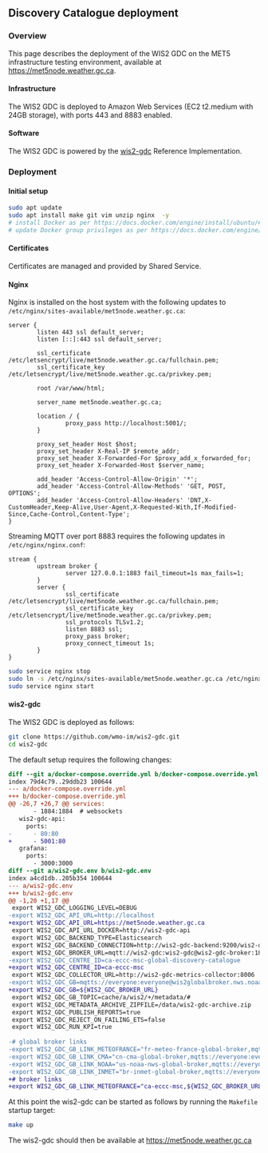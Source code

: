 ## Discovery Catalogue deployment

### Overview

This page describes the deployment of the WIS2 GDC on the MET5 infrastructure testing environment, available at https://met5node.weather.gc.ca.

#### Infrastructure

The WIS2 GDC is deployed to Amazon Web Services (EC2 t2.medium with 24GB storage), with ports 443 and 8883 enabled.

#### Software

The WIS2 GDC is powered by the [wis2-gdc](https://github.com/wmo-im/wis2-gdc) Reference Implementation.

### Deployment

#### Initial setup

```bash
sudo apt update
sudo apt install make git vim unzip nginx  -y
# install Docker as per https://docs.docker.com/engine/install/ubuntu/#install-using-the-repository
# update Docker group privileges as per https://docs.docker.com/engine/install/linux-postinstall 
```

#### Certificates

Certificates are managed and provided by Shared Service.

#### Nginx

Nginx is installed on the host system with the following updates to `/etc/nginx/sites-available/met5node.weather.gc.ca`:

```
server {
        listen 443 ssl default_server;
        listen [::]:443 ssl default_server;

        ssl_certificate /etc/letsencrypt/live/met5node.weather.gc.ca/fullchain.pem;
        ssl_certificate_key /etc/letsencrypt/live/met5node.weather.gc.ca/privkey.pem;

        root /var/www/html;

        server_name met5node.weather.gc.ca;

        location / {
                proxy_pass http://localhost:5001/;
        }

        proxy_set_header Host $host;
        proxy_set_header X-Real-IP $remote_addr;
        proxy_set_header X-Forwarded-For $proxy_add_x_forwarded_for;
        proxy_set_header X-Forwarded-Host $server_name;

        add_header 'Access-Control-Allow-Origin' '*';
        add_header 'Access-Control-Allow-Methods' 'GET, POST, OPTIONS';
        add_header 'Access-Control-Allow-Headers' 'DNT,X-CustomHeader,Keep-Alive,User-Agent,X-Requested-With,If-Modified-Since,Cache-Control,Content-Type';
}
```

Streaming MQTT over port 8883 requires the following updates in `/etc/nginx/nginx.conf`:


```
stream {
        upstream broker {
                server 127.0.0.1:1883 fail_timeout=1s max_fails=1;
        }
        server {
                ssl_certificate /etc/letsencrypt/live/met5node.weather.gc.ca/fullchain.pem;
                ssl_certificate_key /etc/letsencrypt/live/met5node.weather.gc.ca/privkey.pem;
                ssl_protocols TLSv1.2;
                listen 8883 ssl;
                proxy_pass broker;
                proxy_connect_timeout 1s;
        }
}
```

```bash
sudo service nginx stop
sudo ln -s /etc/nginx/sites-available/met5node.weather.gc.ca /etc/nginx/sites-enabled/met5node.weather.gc.ca
sudo service nginx start
```

#### wis2-gdc

The WIS2 GDC is deployed as follows:

```bash
git clone https://github.com/wmo-im/wis2-gdc.git
cd wis2-gdc
```

The default setup requires the following changes:

```diff
diff --git a/docker-compose.override.yml b/docker-compose.override.yml
index 79d4c79..29ddb23 100644
--- a/docker-compose.override.yml
+++ b/docker-compose.override.yml
@@ -26,7 +26,7 @@ services:
       - 1884:1884  # websockets
   wis2-gdc-api:
     ports:
-      - 80:80
+      - 5001:80
   grafana:
     ports:
       - 3000:3000
diff --git a/wis2-gdc.env b/wis2-gdc.env
index a4cd1db..205b354 100644
--- a/wis2-gdc.env
+++ b/wis2-gdc.env
@@ -1,20 +1,17 @@
 export WIS2_GDC_LOGGING_LEVEL=DEBUG
-export WIS2_GDC_API_URL=http://localhost
+export WIS2_GDC_API_URL=https://met5node.weather.gc.ca
 export WIS2_GDC_API_URL_DOCKER=http://wis2-gdc-api
 export WIS2_GDC_BACKEND_TYPE=Elasticsearch
 export WIS2_GDC_BACKEND_CONNECTION=http://wis2-gdc-backend:9200/wis2-discovery-metadata
 export WIS2_GDC_BROKER_URL=mqtt://wis2-gdc:wis2-gdc@wis2-gdc-broker:1883
-export WIS2_GDC_CENTRE_ID=ca-eccc-msc-global-discovery-catalogue
+export WIS2_GDC_CENTRE_ID=ca-eccc-msc
 export WIS2_GDC_COLLECTOR_URL=http://wis2-gdc-metrics-collector:8006
-export WIS2_GDC_GB=mqtts://everyone:everyone@wis2globalbroker.nws.noaa.gov:8883
+export WIS2_GDC_GB=${WIS2_GDC_BROKER_URL}
 export WIS2_GDC_GB_TOPIC=cache/a/wis2/+/metadata/#
 export WIS2_GDC_METADATA_ARCHIVE_ZIPFILE=/data/wis2-gdc-archive.zip
 export WIS2_GDC_PUBLISH_REPORTS=true
 export WIS2_GDC_REJECT_ON_FAILING_ETS=false
 export WIS2_GDC_RUN_KPI=true
 
-# global broker links
-export WIS2_GDC_GB_LINK_METEOFRANCE="fr-meteo-france-global-broker,mqtts://everyone:everyone@globalbroker.meteo.fr:8883,Météo-France, Global Broker Service"
-export WIS2_GDC_GB_LINK_CMA="cn-cma-global-broker,mqtts://everyone:everyone@gb.wis.cma.cn:8883,China Meteorological Agency, Global Broker Service"
-export WIS2_GDC_GB_LINK_NOAA="us-noaa-nws-global-broker,mqtts://everyone:everyone@wis2globalbroker.nws.noaa.gov:8883,National Oceanic and Atmospheric Administration, National Weather Service, Global Broker Service"
-export WIS2_GDC_GB_LINK_INMET="br-inmet-global-broker,mqtts://everyone:everyone@globalbroker.inmet.gov.br:8883,Instituto Nacional de Meteorologia (Brazil), Global Broker Service"
+# broker links
+export WIS2_GDC_GB_LINK_METEOFRANCE="ca-eccc-msc,${WIS2_GDC_BROKER_URL},Environment and Climate Change Canada, Meteorological Service of Canada, Global Broker Service"
```

At this point the wis2-gdc can be started as follows by running the `Makefile` startup target:

```bash
make up
```

The wis2-gdc should then be available at https://met5node.weather.gc.ca
